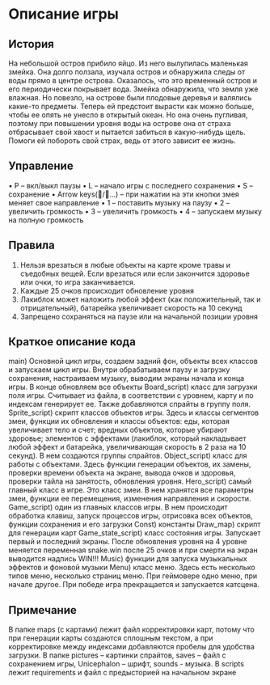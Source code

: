 # Описание игры
## История
На небольшой остров прибило яйцо. Из него вылупилась маленькая змейка. Она долго ползала, изучала остров и обнаружила следы от воды прямо в центре острова. Оказалось, что это временный остров и его периодически покрывает вода. Змейка обнаружила, что земля уже влажная. Но повезло, на острове были плодовые деревья и валялись какие-то предметы. Теперь ей предстоит вырасти как можно больше, чтобы ее опять не унесло в открытый океан. Но она очень пугливая, поэтому при повышении уровня воды на острове она от страха отбрасывает свой хвост и пытается забиться в какую-нибудь щель. Помоги ей побороть свой страх, ведь от этого зависит ее жизнь.

## Управление
•	P – вкл/выкл паузы
•	L – начало игры с последнего сохранения
•	S – сохранение
•	Arrow keys(/…) – при нажатии на эти кнопки змея меняет свое направление
•	1 – поставить музыку на паузу
•	2 – увеличить громкость
•	3 – увеличить громкость
•	4 – запускаем музыку на полную громкость

## Правила
1)	Нельзя врезаться в любые объекты на карте кроме травы и съедобных вещей. Если врезаться или если закончится здоровье или очки, то игра заканчивается.
2)	Каждые 25 очков происходит обновление уровня
3)	Лакиблок может наложить любой эффект (как положительный, так и отрицательный), батарейка увеличивает скорость на 10 секунд
4)	Запрещено сохраняться на паузе или на начальной позиции уровня
   
## Краткое описание кода
main) Основной цикл игры, создаем задний фон, объекты всех классов и запускаем цикл игры. Внутри обрабатываем паузу и загрузку сохранения, настраиваем музыку, выводим экраны начала и конца игры. В конце обновляем все объекты
Board_script) класс для загрузки поля игры. Считывает из файла, в соответствии с уровнем, карту и по индексам генерирует ее. Также добавляются спрайты в группу поля.
Sprite_script) скрипт классов объектов игры. Здесь и классы сегментов змеи, функции их обновления и классы объектов: еды, которая увеличивает тело и счет; вредных объектов, которые убирают здоровье; элементов с эффектами (лакиблок, который накладывает любой эффект и батарейка, увеличивающая скорость в 2 раза на 10 секунд). В нем создаются группы спрайтов. 
Object_script) класс для работы с объектами. Здесь функции генерации объектов, их замены, проверки времени объекта на экране, вывода очков и здоровья, проверки тайла на занятость, обновления уровня.
Hero_script) самый главный класс в игре. Это класс змеи. В нем хранятся все параметры змеи, функции ее перемещения, изменения направления и скорости.
Game_script) один из главных классов игры. В нем происходит обработка клавиш, запуск процессов игры, отрисовка всех объектов, функции сохранения и его загрузки
Const) константы
Draw_map) скрипт для генерации карт
Game_state_script) класс состояния игры. Запускает первый и последний экраны. После обновления уровня на 4 уровне меняется переменная snake.win после 25 очков и при смерти на экран выводится надпись WIN!!!
Music) функции для запуска музыкальных эффектов и фоновой музыки
Menu) класс меню. Здесь есть несколько типов меню, несколько страниц меню. При геймовере одно меню, при начале другое. При победе игра прекращается и запускается катсцена.
## Примечание
В папке maps (с картами) лежит файл корректировки карт, потому что при генерации карты создаются сплошным текстом, а при корректировке между индексами добавляются пробелы для удобства загрузки.
В папке pictures – картинки спрайтов, saves – файл с сохранением игры, Unicephalon – шрифт, sounds - музыка. В scripts лежит requirements и файл с предысторией на начальном экране
